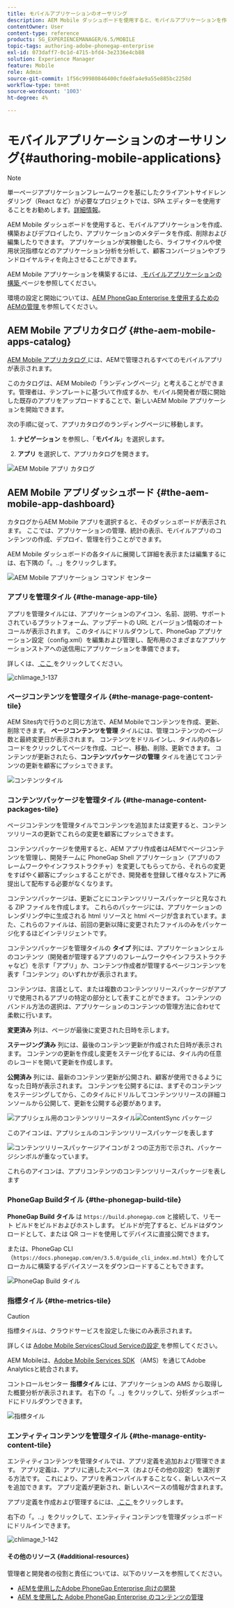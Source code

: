 ```yaml
---
title: モバイルアプリケーションのオーサリング
description: AEM Mobile ダッシュボードを使用すると、モバイルアプリケーションを作成、構築およびデプロイしたり、アプリケーションのメタデータを作成、削除および編集したりできます。 このページでは、この機能について詳しく見ていきます。
contentOwner: User
content-type: reference
products: SG_EXPERIENCEMANAGER/6.5/MOBILE
topic-tags: authoring-adobe-phonegap-enterprise
exl-id: 073daff7-0c1d-4715-bfd4-3e2336e4cb88
solution: Experience Manager
feature: Mobile
role: Admin
source-git-commit: 1f56c99980846400cfde8fa4e9a55e885bc2258d
workflow-type: tm+mt
source-wordcount: '1003'
ht-degree: 4%

---
```


# モバイルアプリケーションのオーサリング{#authoring-mobile-applications}

>[!NOTE]
>
>単一ページアプリケーションフレームワークを基にしたクライアントサイドレンダリング（React など）が必要なプロジェクトでは、SPA エディターを使用することをお勧めします。[詳細情報](/help/sites-developing/spa-overview.md)。

AEM Mobile ダッシュボードを使用すると、モバイルアプリケーションを作成、構築およびデプロイしたり、アプリケーションのメタデータを作成、削除および編集したりできます。 アプリケーションが実稼働したら、ライフサイクルや使用状況指標などのアプリケーション分析を分析して、顧客コンバージョンやブランドロイヤルティを向上させることができます。

AEM Mobile アプリケーションを構築するには、[ モバイルアプリケーションの構築 ](/help/mobile/building-app-mobile-phonegap.md) ページを参照してください。

環境の設定と開始については、[AEM PhoneGap Enterprise を使用するためのAEMの管理 ](/help/mobile/administer-phonegap.md) を参照してください。

## AEM Mobile アプリカタログ {#the-aem-mobile-apps-catalog}

[AEM Mobile アプリカタログ ](http://localhost:4502/aem/apps.html/content/phonegap) には、AEMで管理されるすべてのモバイルアプリが表示されます。

このカタログは、AEM Mobileの「ランディングページ」と考えることができます。管理者は、テンプレートに基づいて作成するか、モバイル開発者が既に開始した既存のアプリをアップロードすることで、新しいAEM Mobile アプリケーションを開始できます。

次の手順に従って、アプリカタログのランディングページに移動します。

1. **ナビゲーション** を参照し、「**モバイル**」を選択します。

1. **アプリ** を選択して、アプリカタログを開きます。

![AEM Mobile アプリ カタログ ](assets/chlimage_1-135.png)

## AEM Mobile アプリダッシュボード {#the-aem-mobile-app-dashboard}

カタログからAEM Mobile アプリを選択すると、そのダッシュボードが表示されます。 ここでは、アプリケーションの管理、統計の表示、モバイルアプリのコンテンツの作成、デプロイ、管理を行うことができます。

AEM Mobile ダッシュボードの各タイルに展開して詳細を表示または編集するには、右下隅の「。..」をクリックします。

![AEM Mobile アプリケーション コマンド センター ](assets/chlimage_1-136.png)

### アプリを管理タイル {#the-manage-app-tile}

アプリを管理タイルには、アプリケーションのアイコン、名前、説明、サポートされているプラットフォーム、アップデートの URL とバージョン情報のオートコールが表示されます。 このタイルにドリルダウンして、PhoneGap アプリケーション設定（config.xml）を編集および管理し、配布用のさまざまなアプリケーションストアへの送信用にアプリケーションを準備できます。

詳しくは、[ ここ ](/help/mobile/phonegap-app-details-tile.md) をクリックしてください。

![chlimage_1-137](assets/chlimage_1-137.png)

### ページコンテンツを管理タイル {#the-manage-page-content-tile}

AEM Sites内で行うのと同じ方法で、AEM Mobileでコンテンツを作成、更新、削除できます。 **ページコンテンツを管理** タイルには、管理コンテンツのページ数と最終変更日が表示されます。 コンテンツをドリルインし、タイル内の各レコードをクリックしてページを作成、コピー、移動、削除、更新できます。 コンテンツが更新されたら、**コンテンツパッケージの管理** タイルを通じてコンテンツの更新を顧客にプッシュできます。

![ コンテンツタイル ](assets/chlimage_1-138.png)

### コンテンツパッケージを管理タイル {#the-manage-content-packages-tile}

ページコンテンツを管理タイルでコンテンツを追加または変更すると、コンテンツリリースの更新でこれらの変更を顧客にプッシュできます。

コンテンツパッケージを使用すると、AEM アプリ作成者はAEMでページコンテンツを管理し、開発チームに PhoneGap Shell アプリケーション（アプリのフレームワークやインフラストラクチャ）を変更してもらってから、それらの変更をすばやく顧客にプッシュすることができ、開発者を登録して様々なストアに再提出して配布する必要がなくなります。

コンテンツパッケージは、更新ごとにコンテンツリリースパッケージと見なされる ZIP ファイルを作成します。 これらのパッケージには、アプリケーションのレンダリング中に生成される html リソースと html ページが含まれています。また、これらのファイルは、前回の更新以降に変更されたファイルのみをパッケージ化するほどインテリジェントです。

コンテンツパッケージを管理タイルの **タイプ** 列には、アプリケーションシェルのコンテンツ（開発者が管理するアプリのフレームワークやインフラストラクチャなど）を示す「アプリ」か、コンテンツ作成者が管理するページコンテンツを表す「コンテンツ」のいずれかが表示されます。

コンテンツは、言語として、または複数のコンテンツリリースパッケージがアプリで使用されるアプリの特定の部分として表すことができます。 コンテンツのバンドル方法の選択は、アプリケーションのコンテンツの管理方法に合わせて柔軟に行います。

**変更済み** 列は、ページが最後に変更された日時を示します。

**ステージング済み** 列には、最後のコンテンツ更新が作成された日時が表示されます。 コンテンツの更新を作成し変更をステージ化するには、タイル内の任意のレコードを開いて更新を作成します。

**公開済み** 列には、最新のコンテンツ更新が公開され、顧客が使用できるようになった日時が表示されます。 コンテンツを公開するには、まずそのコンテンツをステージングしてから、このタイルにドリルしてコンテンツリリースの詳細コンソールから公開して、更新を公開する必要があります。

![ アプリシェル用のコンテンツリリースタイル ](assets/chlimage_1-139.png)![ContentSync パッケージ ](do-not-localize/chlimage_1-5.png)

このアイコンは、アプリシェルのコンテンツリリースパッケージを表します

![ コンテンツリリースパッケージアイコンが 2 つの正方形で示され、パッケージシンボルが重なっています。](do-not-localize/chlimage_1-6.png)

これらのアイコンは、アプリコンテンツのコンテンツリリースパッケージを表します

### PhoneGap Buildタイル {#the-phonegap-build-tile}

**PhoneGap Build タイル** は `https://build.phonegap.com` と接続して、リモート ビルドをビルドおよびホストします。 ビルドが完了すると、ビルドはダウンロードとして、または QR コードを使用してデバイスに直接公開できます。

または、PhoneGap CLI （`https://docs.phonegap.com/en/3.5.0/guide_cli_index.md.html`）を介してローカルに構築するデバイスソースをダウンロードすることもできます。

![PhoneGap Build タイル ](assets/chlimage_1-140.png)

### 指標タイル {#the-metrics-tile}

>[!CAUTION]
>
>指標タイルは、クラウドサービスを設定した後にのみ表示されます。
>
>詳しくは [Adobe Mobile ServicesCloud Serviceの設定 ](/help/mobile/configure-adobe-mobile-cloud-service.md) を参照してください。

AEM Mobileは、[Adobe Mobile Services SDK](https://experienceleague.adobe.com/docs/mobile.html) （AMS）を通じてAdobe Analyticsと統合されます。

コントロールセンター **指標タイル** には、アプリケーションの AMS から取得した概要分析が表示されます。 右下の「。..」をクリックして、分析ダッシュボードにドリルダウンできます。

![ 指標タイル ](assets/chlimage_1-141.png)

### エンティティコンテンツを管理タイル {#the-manage-entity-content-tile}

エンティティコンテンツを管理タイルでは、アプリ定義を追加および管理できます。 アプリ定義は、アプリに適したスペース（およびその他の設定）を識別する方法です。 これにより、アプリを再コンパイルすることなく、新しいスペースを追加できます。 アプリ定義が更新され、新しいスペースの情報が含まれます。

アプリ定義を作成および管理するには、[ ここ ](/help/mobile/phonegap-app-definitions.md) をクリックします。

右下の「。..」をクリックして、エンティティコンテンツを管理ダッシュボードにドリルインできます。

![chlimage_1-142](assets/chlimage_1-142.png)

#### その他のリソース {#additional-resources}

管理者と開発者の役割と責任については、以下のリソースを参照してください。

* [AEMを使用したAdobe PhoneGap Enterprise 向けの開発](/help/mobile/developing-in-phonegap.md)
* [AEM を使用した Adobe PhoneGap Enterprise のコンテンツの管理](/help/mobile/administer-phonegap.md)
